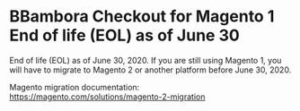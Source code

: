 BBambora Checkout for Magento 1 End of life (EOL) as of June 30
=======

End of life (EOL) as of June 30, 2020. If you are still using Magento 1, you will have to migrate to Magento 2 or another platform before June 30, 2020.

Magento migration documentation: https://magento.com/solutions/magento-2-migration

